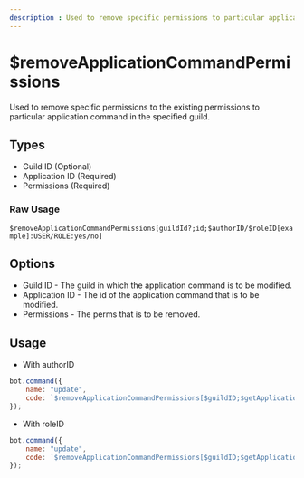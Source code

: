 ```yaml
---
description : Used to remove specific permissions to particular application command in the specified guild.
---
```


# $removeApplicationCommandPermissions
Used to remove specific permissions to the existing permissions to particular application command in the specified guild.

## Types
- Guild ID (Optional)
- Application ID (Required)
- Permissions (Required)

### Raw Usage
`$removeApplicationCommandPermissions[guildId?;id;$authorID/$roleID[example]:USER/ROLE:yes/no]`

## Options
* Guild ID - The guild in which the application command is to be modified.
* Application ID - The id of the application command that is to be modified.
* Permissions - The perms that is to be removed.

## Usage

- With authorID

```js
bot.command({
    name: "update",
    code: `$removeApplicationCommandPermissions[$guildID;$getApplicationCommandID[aoijs;$guildID];$authorID:USER:yes]`
});
```

- With roleID

```js
bot.command({
    name: "update",
    code: `$removeApplicationCommandPermissions[$guildID;$getApplicationCommandID[aoijs;$guildID];$roleID[example]:ROLE:yes]`
});
```
